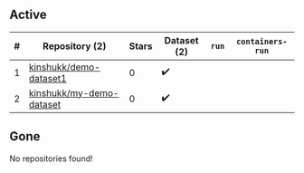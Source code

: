 ## Active
| # | Repository (2) | Stars | Dataset (2) | `run` | `containers-run` |
| --- | --- | --- | --- | --- | --- |
| 1 | [kinshukk/demo-dataset1](https://github.com/kinshukk/demo-dataset1) | 0 | :heavy_check_mark: |  |  |
| 2 | [kinshukk/my-demo-dataset](https://github.com/kinshukk/my-demo-dataset) | 0 | :heavy_check_mark: |  |  |

## Gone
No repositories found!
